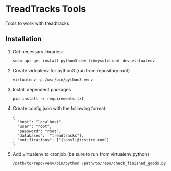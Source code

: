 # TreadTracks Tools
Tools to work with treadtracks

## Installation

1. Get necessary libraries:
    ```
    sudo apt-get install python3-dev libmysqlclient-dev virtualenv
    ```

2. Create virtualenv for python3 (run from repository root)
    ```
    virtualenv -p /usr/bin/python3 venv
    ```
3. Install dependent packages
    ```
    pip install -r requirements.txt
    ```
    
4. Create config.json with the following format:
    ```
    {
      "host": "localhost",
      "user": "root",
      "password": "root",
      "databases": ["treadtracks"],
      "notifications": ["jloosli@tcstire.com"]
    }
    ```
5. Add virtualenv to cronjob (be sure to run from virtualenv python)
   ```
   /path/to/repo/venv/bin/python /path/to/repo/check_finished_goods.py
   ```
   
 
